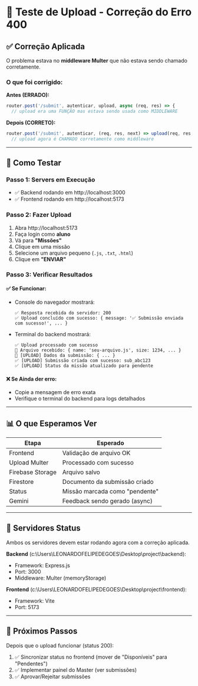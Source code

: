 # 🧪 Teste de Upload - Correção do Erro 400

## ✅ Correção Aplicada

O problema estava no **middleware Multer** que não estava sendo chamado corretamente.

### O que foi corrigido:

**Antes (ERRADO):**
```javascript
router.post('/submit', autenticar, upload, async (req, res) => {
  // upload era uma FUNÇÃO mas estava sendo usada como MIDDLEWARE
```

**Depois (CORRETO):**
```javascript
router.post('/submit', autenticar, (req, res, next) => upload(req, res, next), async (req, res) => {
  // upload agora é CHAMADO corretamente como middleware
```

---

## 🚀 Como Testar

### Passo 1: Servers em Execução
- ✅ Backend rodando em http://localhost:3000
- ✅ Frontend rodando em http://localhost:5173

### Passo 2: Fazer Upload
1. Abra http://localhost:5173
2. Faça login como **aluno**
3. Vá para **"Missões"**
4. Clique em uma missão
5. Selecione um arquivo pequeno (`.js`, `.txt`, `.html`)
6. Clique em **"ENVIAR"**

### Passo 3: Verificar Resultados

#### ✅ Se Funcionar:
- Console do navegador mostrará:
  ```
  ✅ Resposta recebida do servidor: 200
  ✅ Upload concluído com sucesso: { message: '✅ Submissão enviada com sucesso!', ... }
  ```

- Terminal do backend mostrará:
  ```
  ✅ Upload processado com sucesso
  📁 Arquivo recebido: { name: 'seu-arquivo.js', size: 1234, ... }
  🔵 [UPLOAD] Dados da submissão: { ... }
  ✅ [UPLOAD] Submissão criada com sucesso: sub_abc123
  ✅ [UPLOAD] Status da missão atualizado para pendente
  ```

#### ❌ Se Ainda der erro:
- Copie a mensagem de erro exata
- Verifique o terminal do backend para logs detalhados

---

## 📊 O que Esperamos Ver

| Etapa | Esperado |
|-------|----------|
| Frontend | Validação de arquivo OK |
| Upload Multer | Processado com sucesso |
| Firebase Storage | Arquivo salvo |
| Firestore | Documento da submissão criado |
| Status | Missão marcada como "pendente" |
| Gemini | Feedback sendo gerado (async) |

---

## 💾 Servidores Status

Ambos os servidores devem estar rodando agora com a correção aplicada.

**Backend** (c:\Users\LEONARDOFELIPEDEGOES\Desktop\project\backend):
- Framework: Express.js
- Port: 3000
- Middleware: Multer (memoryStorage)

**Frontend** (c:\Users\LEONARDOFELIPEDEGOES\Desktop\project\frontend):
- Framework: Vite
- Port: 5173

---

## 🎯 Próximos Passos

Depois que o upload funcionar (status 200):

1. ✅ Sincronizar status no frontend (mover de "Disponíveis" para "Pendentes")
2. ✅ Implementar painel do Master (ver submissões)
3. ✅ Aprovar/Rejeitar submissões

